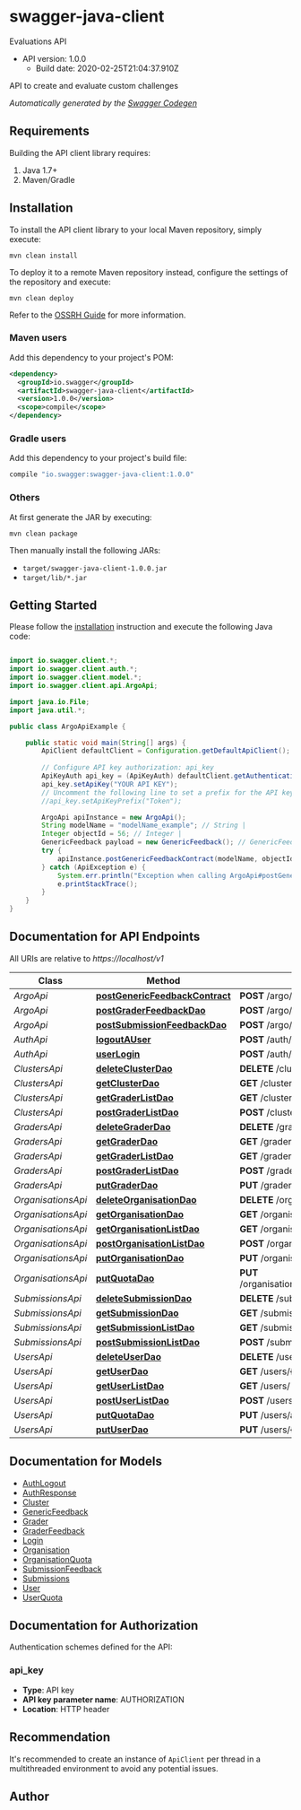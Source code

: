 # swagger-java-client

Evaluations API
- API version: 1.0.0
  - Build date: 2020-02-25T21:04:37.910Z

API to create and evaluate custom challenges


*Automatically generated by the [Swagger Codegen](https://github.com/swagger-api/swagger-codegen)*


## Requirements

Building the API client library requires:
1. Java 1.7+
2. Maven/Gradle

## Installation

To install the API client library to your local Maven repository, simply execute:

```shell
mvn clean install
```

To deploy it to a remote Maven repository instead, configure the settings of the repository and execute:

```shell
mvn clean deploy
```

Refer to the [OSSRH Guide](http://central.sonatype.org/pages/ossrh-guide.html) for more information.

### Maven users

Add this dependency to your project's POM:

```xml
<dependency>
  <groupId>io.swagger</groupId>
  <artifactId>swagger-java-client</artifactId>
  <version>1.0.0</version>
  <scope>compile</scope>
</dependency>
```

### Gradle users

Add this dependency to your project's build file:

```groovy
compile "io.swagger:swagger-java-client:1.0.0"
```

### Others

At first generate the JAR by executing:

```shell
mvn clean package
```

Then manually install the following JARs:

* `target/swagger-java-client-1.0.0.jar`
* `target/lib/*.jar`

## Getting Started

Please follow the [installation](#installation) instruction and execute the following Java code:

```java

import io.swagger.client.*;
import io.swagger.client.auth.*;
import io.swagger.client.model.*;
import io.swagger.client.api.ArgoApi;

import java.io.File;
import java.util.*;

public class ArgoApiExample {

    public static void main(String[] args) {
        ApiClient defaultClient = Configuration.getDefaultApiClient();
        
        // Configure API key authorization: api_key
        ApiKeyAuth api_key = (ApiKeyAuth) defaultClient.getAuthentication("api_key");
        api_key.setApiKey("YOUR API KEY");
        // Uncomment the following line to set a prefix for the API key, e.g. "Token" (defaults to null)
        //api_key.setApiKeyPrefix("Token");

        ArgoApi apiInstance = new ArgoApi();
        String modelName = "modelName_example"; // String | 
        Integer objectId = 56; // Integer | 
        GenericFeedback payload = new GenericFeedback(); // GenericFeedback | 
        try {
            apiInstance.postGenericFeedbackContract(modelName, objectId, payload);
        } catch (ApiException e) {
            System.err.println("Exception when calling ArgoApi#postGenericFeedbackContract");
            e.printStackTrace();
        }
    }
}

```

## Documentation for API Endpoints

All URIs are relative to *https://localhost/v1*

Class | Method | HTTP request | Description
------------ | ------------- | ------------- | -------------
*ArgoApi* | [**postGenericFeedbackContract**](docs/ArgoApi.md#postGenericFeedbackContract) | **POST** /argo/{model_name}/{object_id} | 
*ArgoApi* | [**postGraderFeedbackDao**](docs/ArgoApi.md#postGraderFeedbackDao) | **POST** /argo/graders/{grader_id} | 
*ArgoApi* | [**postSubmissionFeedbackDao**](docs/ArgoApi.md#postSubmissionFeedbackDao) | **POST** /argo/submissions/{submission_id} | 
*AuthApi* | [**logoutAUser**](docs/AuthApi.md#logoutAUser) | **POST** /auth/logout | 
*AuthApi* | [**userLogin**](docs/AuthApi.md#userLogin) | **POST** /auth/login | 
*ClustersApi* | [**deleteClusterDao**](docs/ClustersApi.md#deleteClusterDao) | **DELETE** /clusters/{cluster_id} | 
*ClustersApi* | [**getClusterDao**](docs/ClustersApi.md#getClusterDao) | **GET** /clusters/{cluster_id} | 
*ClustersApi* | [**getGraderListDao**](docs/ClustersApi.md#getGraderListDao) | **GET** /clusters/ | 
*ClustersApi* | [**postGraderListDao**](docs/ClustersApi.md#postGraderListDao) | **POST** /clusters/ | 
*GradersApi* | [**deleteGraderDao**](docs/GradersApi.md#deleteGraderDao) | **DELETE** /graders/{grader_id} | 
*GradersApi* | [**getGraderDao**](docs/GradersApi.md#getGraderDao) | **GET** /graders/{grader_id} | 
*GradersApi* | [**getGraderListDao**](docs/GradersApi.md#getGraderListDao) | **GET** /graders/ | 
*GradersApi* | [**postGraderListDao**](docs/GradersApi.md#postGraderListDao) | **POST** /graders/ | 
*GradersApi* | [**putGraderDao**](docs/GradersApi.md#putGraderDao) | **PUT** /graders/{grader_id} | 
*OrganisationsApi* | [**deleteOrganisationDao**](docs/OrganisationsApi.md#deleteOrganisationDao) | **DELETE** /organisations/{organisation_id} | 
*OrganisationsApi* | [**getOrganisationDao**](docs/OrganisationsApi.md#getOrganisationDao) | **GET** /organisations/{organisation_id} | 
*OrganisationsApi* | [**getOrganisationListDao**](docs/OrganisationsApi.md#getOrganisationListDao) | **GET** /organisations/ | 
*OrganisationsApi* | [**postOrganisationListDao**](docs/OrganisationsApi.md#postOrganisationListDao) | **POST** /organisations/ | 
*OrganisationsApi* | [**putOrganisationDao**](docs/OrganisationsApi.md#putOrganisationDao) | **PUT** /organisations/{organisation_id} | 
*OrganisationsApi* | [**putQuotaDao**](docs/OrganisationsApi.md#putQuotaDao) | **PUT** /organisations/addquota/{organisation_id} | 
*SubmissionsApi* | [**deleteSubmissionDao**](docs/SubmissionsApi.md#deleteSubmissionDao) | **DELETE** /submissions/{submission_id} | 
*SubmissionsApi* | [**getSubmissionDao**](docs/SubmissionsApi.md#getSubmissionDao) | **GET** /submissions/{submission_id} | 
*SubmissionsApi* | [**getSubmissionListDao**](docs/SubmissionsApi.md#getSubmissionListDao) | **GET** /submissions/ | 
*SubmissionsApi* | [**postSubmissionListDao**](docs/SubmissionsApi.md#postSubmissionListDao) | **POST** /submissions/ | 
*UsersApi* | [**deleteUserDao**](docs/UsersApi.md#deleteUserDao) | **DELETE** /users/{user_id} | 
*UsersApi* | [**getUserDao**](docs/UsersApi.md#getUserDao) | **GET** /users/{user_id} | 
*UsersApi* | [**getUserListDao**](docs/UsersApi.md#getUserListDao) | **GET** /users/ | 
*UsersApi* | [**postUserListDao**](docs/UsersApi.md#postUserListDao) | **POST** /users/ | 
*UsersApi* | [**putQuotaDao**](docs/UsersApi.md#putQuotaDao) | **PUT** /users/addquota/{user_id} | 
*UsersApi* | [**putUserDao**](docs/UsersApi.md#putUserDao) | **PUT** /users/{user_id} | 


## Documentation for Models

 - [AuthLogout](docs/AuthLogout.md)
 - [AuthResponse](docs/AuthResponse.md)
 - [Cluster](docs/Cluster.md)
 - [GenericFeedback](docs/GenericFeedback.md)
 - [Grader](docs/Grader.md)
 - [GraderFeedback](docs/GraderFeedback.md)
 - [Login](docs/Login.md)
 - [Organisation](docs/Organisation.md)
 - [OrganisationQuota](docs/OrganisationQuota.md)
 - [SubmissionFeedback](docs/SubmissionFeedback.md)
 - [Submissions](docs/Submissions.md)
 - [User](docs/User.md)
 - [UserQuota](docs/UserQuota.md)


## Documentation for Authorization

Authentication schemes defined for the API:
### api_key

- **Type**: API key
- **API key parameter name**: AUTHORIZATION
- **Location**: HTTP header


## Recommendation

It's recommended to create an instance of `ApiClient` per thread in a multithreaded environment to avoid any potential issues.

## Author



